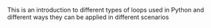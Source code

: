 This is an introduction to different types of loops used in Python and different ways they can be applied in different scenarios
